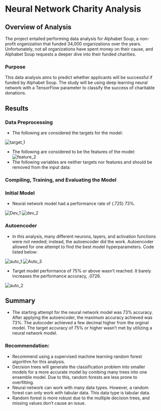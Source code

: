 # Neural Network Charity Analysis
## Overview of Analysis
The project entailed performing data analysis for Alphabet Soup, a non-profit organization that funded 34,000 organizations over the years. Unfortunately, not all organizations have spent money on their cause, and Alphabet Soup requests a deeper dive into their funded charities.   

### Purpose
This data analysis aims to predict whether applicants will be successful if funded by Alphabet Soup. The study will be using deep learning neural network with a TensorFlow parameter to classify the success of charitable donations.

## Results
### Data Preprocessing
- The following are considered the targets for the model:

![target_1](https://user-images.githubusercontent.com/96746207/176256791-8a6bde91-22b4-42b8-af70-bc7ba84ec7db.png)

- The following are considered to be the features of the model:
![feature_2](https://user-images.githubusercontent.com/96746207/176256359-9298b279-0eb3-445e-9d39-afc4297a6a20.png)
- The following variables are neither targets nor features and should be removed from the input data:
	
### Compiling, Training, and Evaluating the Model

### Initial Model
- Neural network model had a performance rate of (.725) 73%.

![Dev_1](https://user-images.githubusercontent.com/96746207/176256049-f6366a1d-3459-4a2c-ae8a-87c4172bdc04.png)
![dev_2](https://user-images.githubusercontent.com/96746207/176256064-7e00c6fb-8f6c-4f3c-9a76-a17bb6e8bc59.png)

### Autoencoder 
- In this analysis, many different neurons, layers, and activation functions were not needed; instead, the autoencoder did the work. Autoencoder allowed for one attempt to find the best model hyperparameters. 
Code listed below:

![auto_1](https://user-images.githubusercontent.com/96746207/176256072-cb40b6af-6342-4b3b-a040-22e804ceb50e.png)
![Auto_3](https://user-images.githubusercontent.com/96746207/176256159-ba45dcce-266b-4c60-84fb-68f8f319c762.png)

- Target model performance of 75% or above wasn’t reached. It barely increases the performance accuracy, .0726.


![auto_2](https://user-images.githubusercontent.com/96746207/176256112-1373d663-f314-4705-9d4d-ee862afcc4e5.png)


## Summary
-	The starting attempt for the neural network model was 73% accuracy. After applying the autoencoder, the maximum accuracy achieved was 73%. The autocoder achieved a few decimal higher from the orginal model. The target accuracy of 75% or higher wasn’t met by utilizing a neural network model. 

### Recommendation:
- Recommend using a supervised machine learning random forest algorithm for this analysis. 
- Decision trees will generate the classification problem into smaller models for a more accurate model by combing many trees into one ensemble model. Due to this, random forests are less prone to overfitting. 
- Neural network can work with many data types. However, a random forest can only work with tabular data. This data type is tabular data.
- Random forest is more robust due to the multiple decision trees, and missing values don’t cause an issue.    
  
	
 
